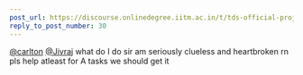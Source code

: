 ```yaml
---
post_url: https://discourse.onlinedegree.iitm.ac.in/t/tds-official-project1-discrepencies/171141/46
reply_to_post_number: 30
---
```

[@carlton](/u/carlton) [@Jivraj](/u/jivraj) what do I do sir am seriously clueless and heartbroken rn pls help atleast for A tasks we should get it